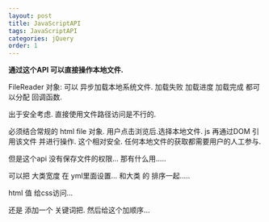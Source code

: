 ```yaml
---
layout: post
title: JavaScriptAPI
tags: JavaScriptAPI
categories: jQuery
order: 1
---
```


**通过这个API 可以直接操作本地文件.**


FileReader 对象:
可以 异步加载本地系统文件.
加载失败 加载进度 加载完成 都可以分配 回调函数.



出于安全考虑. 直接使用文件路径访问是不行的.

必须结合常规的 html file 对象.
用户点击浏览后.选择本地文件.
js 再通过DOM 引用该文件 并进行操作.
这个相对安全. 任何本地文件的获取都需要用户的人工参与.



但是这个api 没有保存文件的权限… 那有什么用.....




可以把 大类宽度 在 yml里面设置…
和大类 的 排序一起.....




html 值 给css访问...



还是 添加一个 关键词把.
然后给这个加顺序...


















































